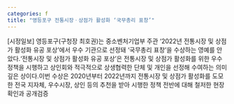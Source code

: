 ```yaml
---
categories: f
title: "영등포구 전통시장ㆍ상점가 활성화 ‘국무총리 표창’"
---
```

[시정일보] 영등포구(구청장 최호권)는 중소벤처기업부 주관 ‘2022년 전통시장 및 상점가 활성화 유공 포상’에서 우수 기관으로 선정돼 ‘국무총리 표창’을 수상하는 영예를 안았다.‘전통시장 및 상점가 활성화 유공 포상’은 전통시장 및 상점가 활성화를 위한 우수 정책을 시행하고 상인회와 적극적으로 상생협력한 단체 및 개인을 선정해 수여하는 의미 깊은 상이다.이번 수상은 2020년부터 2022년까지 전통시장 및 상점가 활성화를 도모한 전국 지자체, 우수시장, 상인 등의 추천을 받아 시행한 정책 전반에 대해 철저한 현장 확인과 공개검증